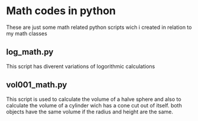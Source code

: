 # Math codes in python
These are just some math related python scripts wich i created in relation to my math classes

## log_math.py
This script has diverent variations of logorithmic calculations

## vol001_math.py
This script is used to calculate the volume of a halve sphere and also to calculate the volume of a cylinder wich has a cone cut out of itself. both objects have the same volume if the radius and height are the same.